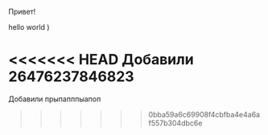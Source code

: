 Привет!


hello world )

<<<<<<< HEAD
Добавили 26476237846823
=======
Добавили прыпапппыапоп
>>>>>>> 0bba59a6c69908f4cbfba4e4a6af557b304dbc6e
